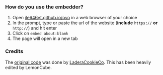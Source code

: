 ### How do you use the embedder?

1. Open <a href="https://jle646yt.github.io/ovo">jle646yt.github.io/ovo</a> in a web browser of your choice
2. In the prompt, type or paste the url of the website (**include** <code>https://</code> **or** <code>http://</code>) and hit enter
3. Click on <code>embed about:blank</code>
4. The page will open in a new tab

### Credits

The <a href="https://github.com/LaderaCookieCo/aboutblankembedder">original code</a> was done by <a href="https://github.com/LaderaCookieCo">LaderaCookieCo</a>. This has been heavily edited by LemonCube.
